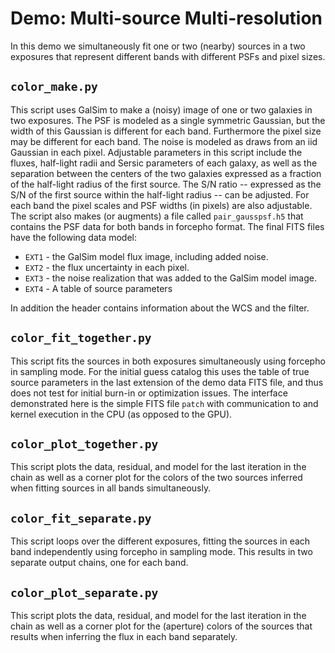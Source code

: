# Demo: Multi-source Multi-resolution

In this demo we simultaneously fit one or two (nearby) sources in a two exposures that
represent different bands with different PSFs and pixel sizes.

## `color_make.py`

This script uses GalSim to make a (noisy) image of one or two galaxies in two
exposures. The PSF is modeled as a single symmetric Gaussian, but the width of
this Gaussian is different for each band. Furthermore the pixel size may be
different for each band. The noise is modeled as draws from an iid Gaussian in
each pixel. Adjustable parameters in this script include the fluxes, half-light
radii and Sersic parameters of each galaxy, as well as the separation between
the centers of the two galaxies expressed as a fraction of the half-light radius
of the first source. The S/N ratio  -- expressed as the S/N of the first source
within the half-light radius -- can be adjusted. For each band the pixel scales
and PSF widths (in pixels) are also adjustable.  The script also makes (or
augments) a file called `pair_gausspsf.h5` that contains the PSF data for both
bands in forcepho format.  The final FITS files have the following data model:

* `EXT1` - the GalSim model flux image, including added noise.
* `EXT2` - the flux uncertainty in each pixel.
* `EXT3` - the noise realization that was added to the GalSim model image.
* `EXT4` - A table of source parameters

In addition the header contains information about the WCS and the filter.

## `color_fit_together.py`

This script fits the sources in both exposures simultaneously using forcepho in
sampling mode.  For the initial guess catalog this uses the table of true source
parameters in the last extension of the demo data FITS file, and thus does not
test for initial burn-in or optimization issues.  The interface demonstrated
here is the simple FITS file `patch` with communication to and kernel execution
in the CPU (as opposed to the GPU).

## `color_plot_together.py`

This script plots the data, residual, and model for the last iteration in the
chain as well as a corner plot for the colors of the two sources inferred when
fitting sources in all bands simultaneously.

## `color_fit_separate.py`

This script loops over the different exposures, fitting the sources in each band
independently using forcepho in sampling mode.  This results in two separate
output chains, one for each band.

## `color_plot_separate.py`

This script plots the data, residual, and model for the last iteration in the
chain as well as a corner plot for the (aperture) colors of the sources that
results when inferring the flux in each band separately.